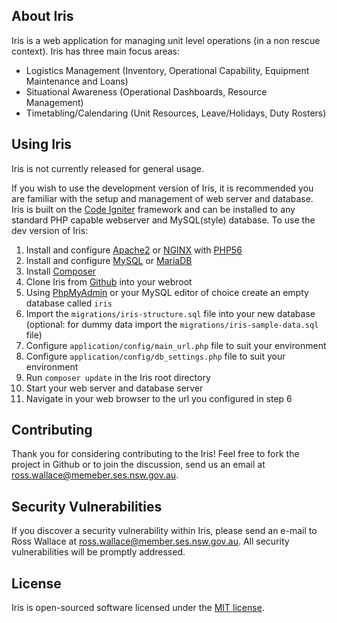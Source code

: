 ## About Iris

Iris is a web application for managing unit level operations (in a non rescue context). Iris has three main focus areas:

- Logistics Management (Inventory, Operational Capability, Equipment Maintenance and Loans)
- Situational Awareness (Operational Dashboards, Resource Management)
- Timetabling/Calendaring (Unit Resources, Leave/Holidays, Duty Rosters)

## Using Iris

Iris is not currently released for general usage.  

If you wish to use the development version of Iris, it is recommended you are familiar with the setup and management of web server and database. Iris is built on the [Code Igniter](https://codeigniter.com/) framework and can be installed to any standard PHP capable webserver and MySQL(style) database. To use the dev version of Iris:

1. Install and configure [Apache2](https://httpd.apache.org/) or [NGINX](https://nginx.org/en/) with [PHP56](http://php.net/)
2. Install and configure [MySQL](https://www.mysql.com/) or [MariaDB](https://mariadb.org/)
3. Install [Composer](https://getcomposer.org/)
4. Clone Iris from [Github](https://github.com/hbyses/Iris/) into your webroot
5. Using [PhpMyAdmin](https://www.phpmyadmin.net/) or your MySQL editor of choice create an empty database called `iris`
5. Import the `migrations/iris-structure.sql` file into your new database (optional: for dummy data import the `migrations/iris-sample-data.sql` file)
6. Configure `application/config/main_url.php` file to suit your environment
7. Configure `application/config/db_settings.php` file to suit your environment
8. Run `composer update` in the Iris root directory
9. Start your web server and database server
10. Navigate in your web browser to the url you configured in step 6

## Contributing

Thank you for considering contributing to the Iris! Feel free to fork the project in Github or to join the discussion, send us an email at ross.wallace@memeber.ses.nsw.gov.au.

## Security Vulnerabilities

If you discover a security vulnerability within Iris, please send an e-mail to Ross Wallace at ross.wallace@member.ses.nsw.gov.au. All security vulnerabilities will be promptly addressed.

## License

Iris is open-sourced software licensed under the [MIT license](http://opensource.org/licenses/MIT).
